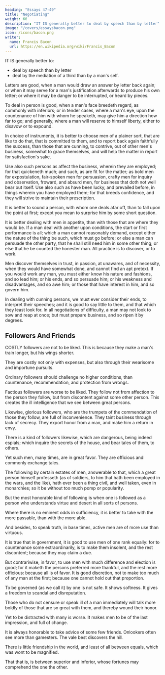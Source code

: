 ```yaml
---
heading: "Essays 47-49"
title: "Negotiating"
weight: 60
description: "IT IS generally better to deal by speech than by letter"
image: "/covers/essaysbacon.png"
icon: /icons/bacon.png
writer:
  name: Francis Bacon
  url: https://en.wikipedia.org/wiki/Francis_Bacon
---
```



IT IS generally better to:
- deal by speech than by letter
- deal by the mediation of a third than by a man's self. 

Letters are good, when a man would draw an answer by letter back again; or when it may serve for a man's justification afterwards to produce his own letter; or where it may be danger to be interrupted, or heard by pieces. 

To deal in person is good, when a man's face breedeth regard, as commonly with inferiors; or in tender cases, where a man's eye, upon the countenance of him with whom he speaketh, may give him a direction how far to go; and generally, where a man will reserve to himself liberty, either to disavow or to expound. 

In choice of instruments, it is better to choose men of a plainer sort, that are like to do that, that is committed to them, and to report back again faithfully the success, than those that are cunning, to contrive, out of other men's business, somewhat to grace themselves, and will help the matter in report for satisfaction's sake. 

Use also such persons as affect the business, wherein they are employed; for that quickeneth much; and such, as are fit for the matter; as bold men for expostulation, fair-spoken men for persuasion, crafty men for inquiry and observation, froward, and absurd men, for business that doth not well bear out itself. Use also such as have been lucky, and prevailed before, in things wherein you have employed them; for that breeds confidence, and they will strive to maintain their prescription. 

It is better to sound a person, with whom one deals afar off, than to fall upon the point at first; except you mean to surprise him by some short question. 

It is better dealing with men in appetite, than with those that are where they would be. If a man deal with another upon conditions, the start or first performance is all; which a man cannot reasonably demand, except either the nature of the thing be such, which must go before; or else a man can persuade the other party, that he shall still need him in some other thing; or else that he be counted the honester man. All practice is to discover, or to work. 

Men discover themselves in trust, in passion, at unawares, and of necessity, when they would have somewhat done, and cannot find an apt pretext. If you would work any man, you must either know his nature and fashions, and so lead him; or his ends, and so persuade him; or his weakness and disadvantages, and so awe him; or those that have interest in him, and so govern him. 

In dealing with cunning persons, we must ever consider their ends, to interpret their speeches; and it is good to say little to them, and that which they least look for. In all negotiations of difficulty, a man may not look to sow and reap at once; but must prepare business, and so ripen it by degrees.


## Followers And Friends

COSTLY followers are not to be liked. This is because they make a man's train longer, but his wings shorter. 

They are costly not only with expenses, but also through their wearisome and importune pursuits.
<!-- I reckon to be costly, not them alone which charge the purse, but which are wearisome, and importune in suits.  -->

Ordinary followers should challenge no higher conditions, than countenance, recommendation, and protection from wrongs. 

Factious followers are worse to be liked. They follow not from affection to the person they follow, but from discontent against some other person. This creates the ill intelligence that we see between great persons. 

Likewise, glorious followers, who are the trumpets of the commendation of those they follow, are full of inconvenience. They taint business through lack of secrecy. They export honor from a man, and make him a return in envy.

There is a kind of followers likewise, which are dangerous, being indeed espials; which inquire the secrets of the house, and bear tales of them, to others. 

Yet such men, many times, are in great favor. They are officious and commonly exchange tales. 

The following by certain estates of men, answerable to that, which a great person himself professeth (as of soldiers, to him that hath been employed in the wars, and the like), hath ever been a thing civil, and well taken, even in monarchies; so it be without too much pomp or popularity. 

But the most honorable kind of following is when one is followed as a person who understands virtue and desert in all sorts of persons. 

Where there is no eminent odds in sufficiency, it is better to take with the more passable, than with the more able. 

And besides, to speak truth, in base times, active men are of more use than virtuous. 

It is true that in government, it is good to use men of one rank equally: for to countenance some extraordinarily, is to make them insolent, and the rest discontent; because they may claim a due. 

But contrariwise, in favor, to use men with much difference and election is good; for it maketh the persons preferred more thankful, and the rest more officious: because all is of favor. It is good discretion, not to make too much of any man at the first; because one cannot hold out that proportion. 

To be governed (as we call it) by one is not safe. It shows softness. It gives a freedom to scandal and disreputation.

Those who do not censure or speak ill of a man immediately will talk more boldly of those that are so great with them, and thereby wound their honor. 

Yet to be distracted with many is worse. It makes men to be of the last impression, and full of change. 

It is always honorable to take advice of some few friends. Onlookers often see more than gamesters. The vale best discovers the hill. 

There is little friendship in the world, and least of all between equals, which was wont to be magnified. 

That that is, is between superior and inferior, whose fortunes may comprehend the one the other.

